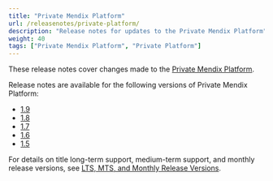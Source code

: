 ```yaml
---
title: "Private Mendix Platform"
url: /releasenotes/private-platform/
description: "Release notes for updates to the Private Mendix Platform"
weight: 40
tags: ["Private Mendix Platform", "Private Platform"]
---
```


These release notes cover changes made to the [Private Mendix Platform](/private-mendix-platform/).

Release notes are available for the following versions of Private Mendix Platform:

* [1.9](/releasenotes/private-platform/1-9/)
* [1.8](/releasenotes/private-platform/1-8/)
* [1.7](/releasenotes/private-platform/1-7/)
* [1.6](/releasenotes/private-platform/1-6/)
* [1.5](/releasenotes/private-platform/1-5/)

For details on title long-term support, medium-term support, and monthly release versions, see [LTS, MTS, and Monthly Release Versions](/releasenotes/studio-pro/lts-mts/).
